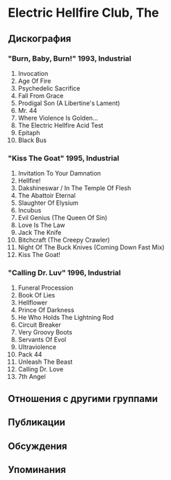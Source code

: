 # Electric Hellfire Club, The



## Дискография

### "Burn, Baby, Burn!" 1993, Industrial

01. Invocation
02. Age Of Fire
03. Psychedelic Sacrifice
04. Fall From Grace
05. Prodigal Son (A Libertine's Lament)
06. Mr. 44
07. Where Violence Is Golden...
08. The Electric Hellfire Acid Test
09. Epitaph
10. Black Bus

### "Kiss The Goat" 1995, Industrial

01. Invitation To Your Damnation
02. Hellfire!
03. Dakshineswar / In The Temple Of Flesh
04. The Abattoir Eternal
05. Slaughter Of Elysium
06. Incubus
07. Evil Genius (The Queen Of Sin)
08. Love Is The Law
09. Jack The Knife
10. Bitchcraft (The Creepy Crawler)
11. Night Of The Buck Knives (Coming Down Fast
Mix)
12. Kiss The Goat!

### "Calling Dr. Luv" 1996, Industrial

01. Funeral Procession
02. Book Of Lies
03. Hellflower
04. Prince Of Darkness
05. He Who Holds The Lightning Rod
06. Circuit Breaker
07. Very Groovy Boots
08. Servants Of Evol
09. Ultraviolence
10. Pack 44
11. Unleash The Beast
12. Calling Dr. Love
13. 7th Angel


## Отношения с другими группами


## Публикации


## Обсуждения


## Упоминания

